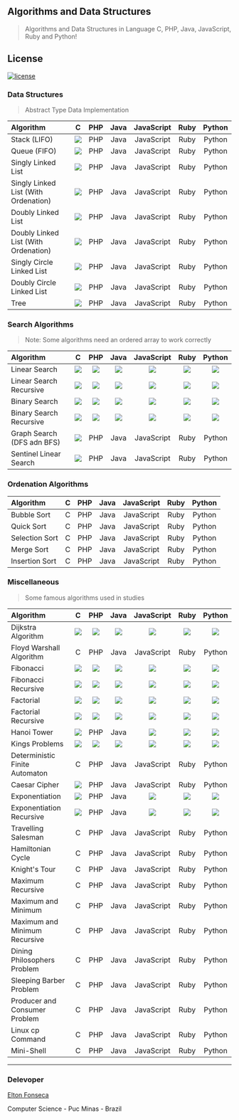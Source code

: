 ## Algorithms and Data Structures
> Algorithms and Data Structures in Language C, PHP, Java, JavaScript, Ruby and Python! 

## License

<a href="https://github.com/eltonfonseca/algorithms/blob/master/LICENSE"><img src="https://img.shields.io/github/license/mashape/apistatus.svg" alt="license"/></a>

### Data Structures
> Abstract Type Data Implementation

  
| Algorithm                           |  C  |  PHP  | Java | JavaScript | Ruby | Python |
|:------------------------------------|:---:|:-----:|:----:|:----------:|:----:|:------:|
| Stack (LIFO)                        | [<img src="https://png.icons8.com/ios/25/27ae60/ok-filled.png">](/c/stack)  |  PHP  | Java | JavaScript | Ruby | Python |
| Queue (FIFO)                        | [<img src="https://png.icons8.com/ios/25/27ae60/ok-filled.png">](/c/queue)  |  PHP  | Java | JavaScript | Ruby | Python |
| Singly Linked List                  | [<img src="https://png.icons8.com/ios/25/27ae60/ok-filled.png">](/c/lse)  |  PHP  | Java | JavaScript | Ruby | Python |
| Singly Linked List (With Ordenation)| [<img src="https://png.icons8.com/ios/25/27ae60/ok-filled.png">](/c/lseo) |  PHP  | Java | JavaScript | Ruby | Python |
| Doubly Linked List                  | [<img src="https://png.icons8.com/ios/25/27ae60/ok-filled.png">](/c/lde)  |  PHP  | Java | JavaScript | Ruby | Python |
| Doubly Linked List (With Ordenation)| [<img src="https://png.icons8.com/ios/25/27ae60/ok-filled.png">](/c/ldeo) |  PHP  | Java | JavaScript | Ruby | Python |
| Singly Circle Linked List           | [<img src="https://png.icons8.com/ios/25/27ae60/ok-filled.png">](/c/cse)  |  PHP  | Java | JavaScript | Ruby | Python |
| Doubly Circle Linked List           | [<img src="https://png.icons8.com/ios/25/27ae60/ok-filled.png">](/c/cde)  |  PHP  | Java | JavaScript | Ruby | Python |
| Tree                                | [<img src="https://png.icons8.com/ios/25/27ae60/ok-filled.png">](/c/tree)  |  PHP  | Java | JavaScript | Ruby | Python |

### Search Algorithms
> Note: Some algorithms need an ordered array to work correctly
  
| Algorithm               | C | PHP | Java | JavaScript | Ruby | Python |
|:------------------------|:-:|:---:|:----:|:----------:|:----:|:------:|
| Linear Search           | [<img src="https://png.icons8.com/ios/25/27ae60/ok-filled.png">](/c/linearSearch.c) | [<img src="https://png.icons8.com/ios/25/27ae60/ok-filled.png">](/php/linearSearch.php) | [<img src="https://png.icons8.com/ios/25/27ae60/ok-filled.png">](/java/linearSearch) | [<img src="https://png.icons8.com/ios/25/27ae60/ok-filled.png">](/javascript/linearSearch.js) | [<img src="https://png.icons8.com/ios/25/27ae60/ok-filled.png">](/ruby/linearSearch.rb) | [<img src="https://png.icons8.com/ios/25/27ae60/ok-filled.png">](/python/linearSearch.py) |
| Linear Search Recursive | [<img src="https://png.icons8.com/ios/25/27ae60/ok-filled.png">](/c/linearSearchRecursive.c) | [<img src="https://png.icons8.com/ios/25/27ae60/ok-filled.png">](/php/linearSearchRecursive.php) | [<img src="https://png.icons8.com/ios/25/27ae60/ok-filled.png">](/java/linearSearchRecursive) | [<img src="https://png.icons8.com/ios/25/27ae60/ok-filled.png">](/javascript/linearSearchRecursive.js) | [<img src="https://png.icons8.com/ios/25/27ae60/ok-filled.png">](/ruby/linearSearchRecursive.rb) | [<img src="https://png.icons8.com/ios/25/27ae60/ok-filled.png">](/python/linearSearchRecursive.py) |
| Binary Search           | [<img src="https://png.icons8.com/ios/25/27ae60/ok-filled.png">](/c/binarySearch.c) | [<img src="https://png.icons8.com/ios/25/27ae60/ok-filled.png">](/php/binarySearch.php) | [<img src="https://png.icons8.com/ios/25/27ae60/ok-filled.png">](/java/binarySearch) | [<img src="https://png.icons8.com/ios/25/27ae60/ok-filled.png">](/javascript/binarySearch.js) | [<img src="https://png.icons8.com/ios/25/27ae60/ok-filled.png">](/ruby/binarySearch.rb) | [<img src="https://png.icons8.com/ios/25/27ae60/ok-filled.png">](/python/binarySearch.py) |
| Binary Search Recursive | [<img src="https://png.icons8.com/ios/25/27ae60/ok-filled.png">](/c/binarySearchRecursive.c) | [<img src="https://png.icons8.com/ios/25/27ae60/ok-filled.png">](/php/binarySearchRecursive.php) | [<img src="https://png.icons8.com/ios/25/27ae60/ok-filled.png">](/java/binarySearchRecursive) | [<img src="https://png.icons8.com/ios/25/27ae60/ok-filled.png">](/javascript/binarySearchRecursive.js) | [<img src="https://png.icons8.com/ios/25/27ae60/ok-filled.png">](/ruby/binarySearchRecursive.rb) | [<img src="https://png.icons8.com/ios/25/27ae60/ok-filled.png">](/python/binarySearchRecursive.py) |
| Graph Search (DFS adn BFS) | [<img src="https://png.icons8.com/ios/25/27ae60/ok-filled.png">](/c/graphSearch)  | PHP | Java | JavaScript | Ruby | Python |
| Sentinel Linear Search  | [<img src="https://png.icons8.com/ios/25/27ae60/ok-filled.png">](/c/sentinelLinearSearch.c) | PHP | Java | JavaScript | Ruby | Python |

### Ordenation Algorithms

| Algorithm      | C | PHP | Java | JavaScript | Ruby | Python |
|:---------------|:-:|:---:|:----:|:----------:|:----:|:------:|
| Bubble Sort    | C | PHP | Java | JavaScript | Ruby | Python |
| Quick Sort     | C | PHP | Java | JavaScript | Ruby | Python |
| Selection Sort | C | PHP | Java | JavaScript | Ruby | Python |
| Merge Sort     | C | PHP | Java | JavaScript | Ruby | Python |
| Insertion Sort | C | PHP | Java | JavaScript | Ruby | Python | 

### Miscellaneous
> Some famous algorithms used in studies
  
| Algorithm                      | C | PHP | Java | JavaScript | Ruby | Python |
|:-------------------------------|:-:|:---:|:----:|:----------:|:----:|:------:|
| Dijkstra Algorithm             | [<img src="https://png.icons8.com/ios/25/27ae60/ok-filled.png">](/c/dijkstra.c) | [<img src="https://png.icons8.com/ios/25/27ae60/ok-filled.png">](/php/dijkstra.php) | [<img src="https://png.icons8.com/ios/25/27ae60/ok-filled.png">](/java/Dijkstra.java) | [<img src="https://png.icons8.com/ios/25/27ae60/ok-filled.png">](/javascript/dijkstra.js) | [<img src="https://png.icons8.com/ios/25/27ae60/ok-filled.png">](/ruby/dijkstra.rb) | [<img src="https://png.icons8.com/ios/25/27ae60/ok-filled.png">](/python/dijkstra.py) |
| Floyd Warshall Algorithm       | C | PHP | Java | JavaScript | Ruby | Python |
| Fibonacci                      | [<img src="https://png.icons8.com/ios/25/27ae60/ok-filled.png">](/c/fibonacci.c) | [<img src="https://png.icons8.com/ios/25/27ae60/ok-filled.png">](/php/fibonacci.php) | [<img src="https://png.icons8.com/ios/25/27ae60/ok-filled.png">](/java/fibonacci) | [<img src="https://png.icons8.com/ios/25/27ae60/ok-filled.png">](/javascript/fibonacci.js) | [<img src="https://png.icons8.com/ios/25/27ae60/ok-filled.png">](/ruby/fibonacci.rb) | [<img src="https://png.icons8.com/ios/25/27ae60/ok-filled.png">](/python/fibonacci.py) |
| Fibonacci Recursive            | [<img src="https://png.icons8.com/ios/25/27ae60/ok-filled.png">](/c/fibonacciRecursive.c) | [<img src="https://png.icons8.com/ios/25/27ae60/ok-filled.png">](/php/fibonacciRecursive.php) | [<img src="https://png.icons8.com/ios/25/27ae60/ok-filled.png">](/java/fibonacciRecursive) | [<img src="https://png.icons8.com/ios/25/27ae60/ok-filled.png">](/javascript/fibonacciRecursive.js) | [<img src="https://png.icons8.com/ios/25/27ae60/ok-filled.png">](/ruby/fibonacciRecursive.rb) | [<img src="https://png.icons8.com/ios/25/27ae60/ok-filled.png">](/python/fibonacciRecursive.py) |
| Factorial                      | [<img src="https://png.icons8.com/ios/25/27ae60/ok-filled.png">](/c/factorial.c) | [<img src="https://png.icons8.com/ios/25/27ae60/ok-filled.png">](/php/factorial.php) | [<img src="https://png.icons8.com/ios/25/27ae60/ok-filled.png">](/java/factorial) | [<img src="https://png.icons8.com/ios/25/27ae60/ok-filled.png">](/javascript/factorial.js) | [<img src="https://png.icons8.com/ios/25/27ae60/ok-filled.png">](/ruby/factorial.rb) | [<img src="https://png.icons8.com/ios/25/27ae60/ok-filled.png">](/python/factorial.py) |
| Factorial Recursive            | [<img src="https://png.icons8.com/ios/25/27ae60/ok-filled.png">](/c/factorialRecursive.c) | [<img src="https://png.icons8.com/ios/25/27ae60/ok-filled.png">](/php/factorialRecursive.php) | [<img src="https://png.icons8.com/ios/25/27ae60/ok-filled.png">](/java/factorialRecursive) | [<img src="https://png.icons8.com/ios/25/27ae60/ok-filled.png">](/javascript/factorialRecursive.js) | [<img src="https://png.icons8.com/ios/25/27ae60/ok-filled.png">](/ruby/factorialRecursive.rb) | [<img src="https://png.icons8.com/ios/25/27ae60/ok-filled.png">](/python/factorialRecursive.py) |
| Hanoi Tower                    | [<img src="https://png.icons8.com/ios/25/27ae60/ok-filled.png">](/c/hanoi.c) | PHP | Java | [<img src="https://png.icons8.com/ios/25/27ae60/ok-filled.png">](/javascript/hanoi.js) | [<img src="https://png.icons8.com/ios/25/27ae60/ok-filled.png">](/ruby/hanoi.rb) | [<img src="https://png.icons8.com/ios/25/27ae60/ok-filled.png">](/python/hanoi.py) |
| Kings Problems                 | [<img src="https://png.icons8.com/ios/25/27ae60/ok-filled.png">](/c/kings.c) | [<img src="https://png.icons8.com/ios/25/27ae60/ok-filled.png">](/php/kings.php) | [<img src="https://png.icons8.com/ios/25/27ae60/ok-filled.png">](/java/Kings.java) | [<img src="https://png.icons8.com/ios/25/27ae60/ok-filled.png">](/javascript/kings.js) | [<img src="https://png.icons8.com/ios/25/27ae60/ok-filled.png">](/ruby/kings.rb) | [<img src="https://png.icons8.com/ios/25/27ae60/ok-filled.png">](/python/kings.py) |
| Deterministic Finite Automaton | C | PHP | Java | JavaScript | Ruby | Python |
| Caesar Cipher                  | [<img src="https://png.icons8.com/ios/25/27ae60/ok-filled.png">](/c/caesarCipher.c) | PHP | Java | JavaScript | Ruby | Python |
| Exponentiation                 | [<img src="https://png.icons8.com/ios/25/27ae60/ok-filled.png">](/c/exponentiation.c) | PHP | Java | [<img src="https://png.icons8.com/ios/25/27ae60/ok-filled.png">](/javascript/exponentiation.js) | [<img src="https://png.icons8.com/ios/25/27ae60/ok-filled.png">](/ruby/exponentiation.rb) | [<img src="https://png.icons8.com/ios/25/27ae60/ok-filled.png">](/python/exponentiation.py) |
| Exponentiation Recursive       | [<img src="https://png.icons8.com/ios/25/27ae60/ok-filled.png">](/c/exponentiationRecursive.c) | PHP | Java | [<img src="https://png.icons8.com/ios/25/27ae60/ok-filled.png">](/javascript/exponentiationRecursive.js) | [<img src="https://png.icons8.com/ios/25/27ae60/ok-filled.png">](/ruby/exponentiationRecursive.rb) | [<img src="https://png.icons8.com/ios/25/27ae60/ok-filled.png">](/python/exponentiationRecursive.py) |
| Travelling Salesman            | C | PHP | Java | JavaScript | Ruby | Python |
| Hamiltonian Cycle              | C | PHP | Java | JavaScript | Ruby | Python |
| Knight's Tour                  | C | PHP | Java | JavaScript | Ruby | Python |
| Maximum Recursive              | C | PHP | Java | JavaScript | Ruby | Python |
| Maximum and Minimum            | C | PHP | Java | JavaScript | Ruby | Python |
| Maximum and Minimum Recursive  | C | PHP | Java | JavaScript | Ruby | Python |
| Dining Philosophers Problem    | C | PHP | Java | JavaScript | Ruby | Python |
| Sleeping Barber Problem        | C | PHP | Java | JavaScript | Ruby | Python |
| Producer and Consumer Problem  | C | PHP | Java | JavaScript | Ruby | Python |
| Linux cp Command               | C | PHP | Java | JavaScript | Ruby | Python |
| Mini-Shell                     | C | PHP | Java | JavaScript | Ruby | Python |

***
### Delevoper 

[Elton Fonseca](https://www.facebook.com/elton.junior6)

Computer Science - Puc Minas - Brazil
